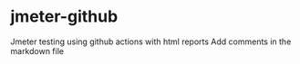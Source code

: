 # jmeter-github

Jmeter testing using github actions with html reports
Add comments in the markdown file
